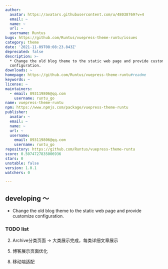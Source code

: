 ```yaml
---
author:
  avatar: https://avatars.githubusercontent.com/u/48038769?v=4
  email: ~
  name: ~
  url: ~
  username: Runtus
bugs: https://github.com/Runtus/vuepress-theme-runtu/issues
category: theme
date: '2021-11-09T08:08:23.843Z'
deprecated: false
description: >-
  * Change the old blog theme to the static web page and provide customize
  configuration.
downloads: ~
homepage: https://github.com/Runtus/vuepress-theme-runtu#readme
keywords: ~
license: ~
maintainers:
  - email: 893119806@qq.com
    username: runtu_go
name: vuepress-theme-runtu
npm: https://www.npmjs.com/package/vuepress-theme-runtu
publisher:
  avatar: ~
  email: ~
  name: ~
  url: ~
  username:
    email: 893119806@qq.com
    username: runtu_go
repository: https://github.com/Runtus/vuepress-theme-runtu
score: 0.5074727835006936
stars: 0
unstable: false
version: 1.0.1
watchers: 0

---
```


## developing ～
* Change the old blog theme to the static web page and provide customize configuration.


### TODO list
<!-- 1. blogs页分页功能 ---->
2. Archive分类页面  -> 大类展示完成，每类详细文章展示
<!-- 3. Friend页面 -> over -->
<!-- 4. About页面优化 -> over -->
5. 博客展示页面优化
<!-- 6. 图片可配置自定义 ----> 
<!-- 7. 路由跳转时，要求Header不重新渲染 -> over -->
8. 移动端适配 